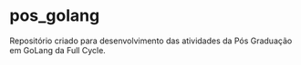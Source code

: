 # pos_golang
Repositório criado para desenvolvimento das atividades da Pós Graduação em GoLang da Full Cycle.
